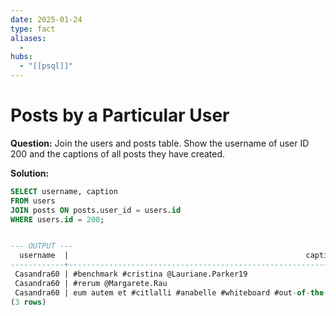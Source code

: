 ```yaml
---
date: 2025-01-24
type: fact
aliases:
  -
hubs:
  - "[[psql]]"
---
```


# Posts by a Particular User


**Question:**
Join the users and posts table. Show the username of user ID 200 and the captions of all posts they have created.


**Solution:**
```sql
SELECT username, caption
FROM users
JOIN posts ON posts.user_id = users.id
WHERE users.id = 200;


--- OUTPUT ---
  username  |                                                     caption                                                     
------------+-----------------------------------------------------------------------------------------------------------------
 Casandra60 | #benchmark #cristina @Lauriane.Parker19
 Casandra60 | #rerum @Margarete.Rau
 Casandra60 | eum autem et #citlalli #anabelle #whiteboard #out-of-the-box #dolore #mindshare @Domingo_Stroman @Pascale.Bauch
(3 rows)

```


